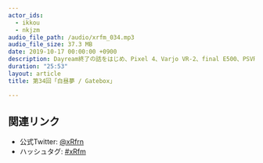 ```yaml
---
actor_ids:
  - ikkou
  - nkjzm
audio_file_path: /audio/xrfm_034.mp3
audio_file_size: 37.3 MB
date: 2019-10-17 00:00:00 +0900
description: Dayream終了の話をはじめ、Pixel 4、Varjo VR-2、final E500、PSVR3周年記念セール、KDDI直営店のnreal light、京都鉄道博物館×京都駅ビル AR リアル謎解きゲーム、Gateboxの話などをしました。
duration: "25:53"
layout: article
title: 第34回「白昼夢 / Gatebox」

---
```


## 関連リンク

- 公式Twitter: [@xRfrn](https://twitter.com/xrfrn)
- ハッシュタグ: [#xRfm](https://twitter.com/hashtag/xRfm?src=hash)
